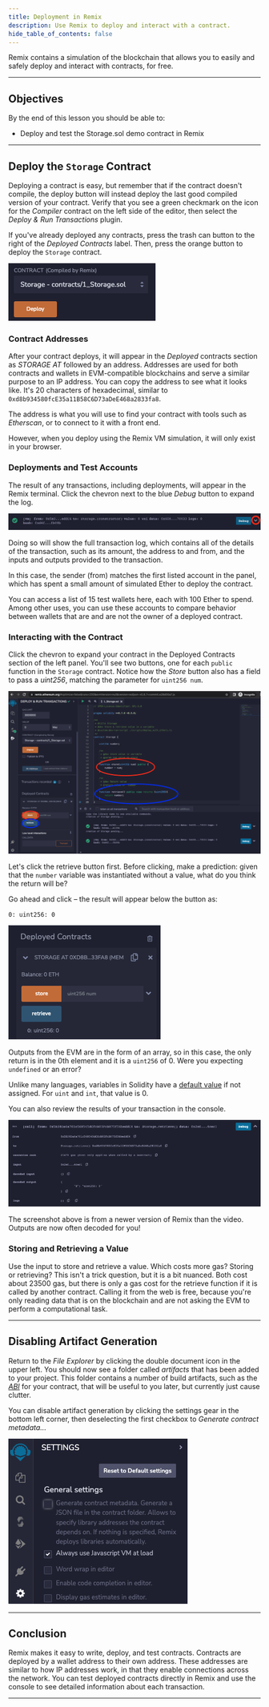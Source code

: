 ```yaml
---
title: Deployment in Remix
description: Use Remix to deploy and interact with a contract.
hide_table_of_contents: false
---
```


Remix contains a simulation of the blockchain that allows you to easily and safely deploy and interact with contracts, for free.

---

## Objectives

By the end of this lesson you should be able to:

- Deploy and test the Storage.sol demo contract in Remix

---

## Deploy the `Storage` Contract

Deploying a contract is easy, but remember that if the contract doesn't compile, the deploy button will instead deploy the last good compiled version of your contract. Verify that you see a green checkmark on the icon for the _Compiler_ contract on the left side of the editor, then select the _Deploy & Run Transactions_ plugin.

If you've already deployed any contracts, press the trash can button to the right of the _Deployed Contracts_ label. Then, press the orange button to deploy the `Storage` contract.

![Deploy](../../assets/images/introduction-to-solidity/deploy-button.png)

### Contract Addresses

After your contract deploys, it will appear in the _Deployed_ contracts section as _STORAGE AT_ followed by an address. Addresses are used for both contracts and wallets in EVM-compatible blockchains and serve a similar purpose to an IP address. You can copy the address to see what it looks like. It's 20 characters of hexadecimal, similar to `0xd8b934580fcE35a11B58C6D73aDeE468a2833fa8`.

The address is what you will use to find your contract with tools such as _Etherscan_, or to connect to it with a front end.

However, when you deploy using the Remix VM simulation, it will only exist in your browser.

### Deployments and Test Accounts

The result of any transactions, including deployments, will appear in the Remix terminal. Click the chevron next to the blue _Debug_ button to expand the log.

![Expand](../../assets/images/introduction-to-solidity/remix-deploy-chevron.png)

Doing so will show the full transaction log, which contains all of the details of the transaction, such as its amount, the address to and from, and the inputs and outputs provided to the transaction.

In this case, the sender (from) matches the first listed account in the panel, which has spent a small amount of simulated Ether to deploy the contract.

You can access a list of 15 test wallets here, each with 100 Ether to spend. Among other uses, you can use these accounts to compare behavior between wallets that are and are not the owner of a deployed contract.

### Interacting with the Contract

Click the chevron to expand your contract in the Deployed Contracts section of the left panel. You'll see two buttons, one for each `public` function in the `Storage` contract. Notice how the _Store_ button also has a field to pass a _uint256_, matching the parameter for `uint256 num`.

![Function Buttons](../../assets/images/introduction-to-solidity/remix-contract-buttons.png)

Let's click the retrieve button first. Before clicking, make a prediction: given that the `number` variable was instantiated without a value, what do you think the return will be?

Go ahead and click – the result will appear below the button as:

```text
0: uint256: 0
```

![Retrieve](../../assets/images/introduction-to-solidity/remix-retrieve.png)

Outputs from the EVM are in the form of an array, so in this case, the only return is in the 0th element and it is a `uint256` of 0. Were you expecting `undefined` or an error?

Unlike many languages, variables in Solidity have a [default value] if not assigned. For `uint` and `int`, that value is 0.

You can also review the results of your transaction in the console.

![Console](../../assets/images/introduction-to-solidity/remix-transaction-console.png)

The screenshot above is from a newer version of Remix than the video. Outputs are now often decoded for you!

### Storing and Retrieving a Value

Use the input to store and retrieve a value. Which costs more gas? Storing or retrieving? This isn't a trick question, but it is a bit nuanced. Both cost about 23500 gas, but there is only a gas cost for the retrieve function if it is called by another contract. Calling it from the web is free, because you're only reading data that is on the blockchain and are not asking the EVM to perform a computational task.

---

## Disabling Artifact Generation

Return to the _File Explorer_ by clicking the double document icon in the upper left. You should now see a folder called _artifacts_ that has been added to your project. This folder contains a number of build artifacts, such as the [_ABI_] for your contract, that will be useful to you later, but currently just cause clutter.

You can disable artifact generation by clicking the settings gear in the bottom left corner, then deselecting the first checkbox to _Generate contract metadata..._

![Settings](../../assets/images/introduction-to-solidity/remix-settings.png)

---

## Conclusion

Remix makes it easy to write, deploy, and test contracts. Contracts are deployed by a wallet address to their own address. These addresses are similar to how IP addresses work, in that they enable connections across the network. You can test deployed contracts directly in Remix and use the console to see detailed information about each transaction.

---

<!-- Reference Style Links -->

<!-- Add reference style links here.  These do not render on the page. -->

[default value]: https://docs.soliditylang.org/en/v0.8.17/control-structures.html#scoping-and-declarations
[_ABI_]: https://docs.soliditylang.org/en/v0.8.13/abi-spec.html
